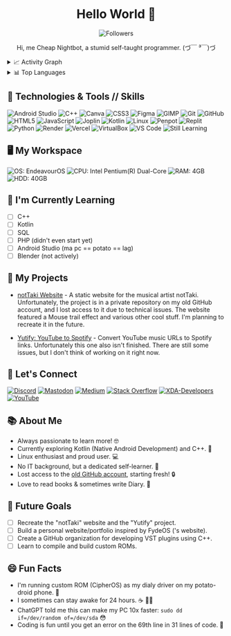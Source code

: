 <h1 align='center'> Hello World 👋 </h1>

<p align='center'>
 <img src='https://img.shields.io/github/followers/CheapNightbot.svg?style=social&label=Follow&maxAge=2592000' alt='Followers' />
<!-- <img src='' alt='' /> -->
</p>

<p align='center'> Hi, me Cheap Nightbot, a stumid self-taught programmer. (づ￣ ³￣)づ </p>

<details>
 <summary>📈 Activity Graph</summary>
 <br>
 
 ![Activity Graph](https://github-readme-activity-graph.vercel.app/graph?username=CheapNightbot&theme=tokyo-night)
 
</details>
<details>
 <summary>📊 Top Languages</summary>
<br>
 
 ![Top Langs](https://github-readme-stats.vercel.app/api/top-langs/?username=CheapNightbot&size_weight=0.5&count_weight=0.5&layout=compact&theme=tokyonight)
 
</details>

## 🔧 Technologies & Tools // Skills

![Android Studio](https://img.shields.io/badge/-Android%20Studio%20🔰-3DDC84?style=flat&logo=android-studio&logoColor=white)
![C++](https://img.shields.io/badge/-C++%20🔰-00599C?style=flat&logo=c%2B%2B&logoColor=white)
![Canva](https://img.shields.io/badge/Canva-%2300C4CC.svg?&style=flat&logo=Canva&logoColor=white)
![CSS3](https://img.shields.io/badge/-CSS3-1572B6?style=flat&logo=css3&logoColor=white)
![Figma](https://img.shields.io/badge/-Figma-F24E1E?style=flat&logo=figma&logoColor=white)
![GIMP](https://img.shields.io/badge/gimp-5C5543?style=flat&logo=gimp&logoColor=white)
![Git](https://img.shields.io/badge/-Git-F05032?style=flat&logo=git&logoColor=white)
![GitHub](https://img.shields.io/badge/-GitHub-181717?style=flat&logo=github&logoColor=white)
![HTML5](https://img.shields.io/badge/-HTML5-E34F26?style=flat&logo=html5&logoColor=white)
![JavaScript](https://img.shields.io/badge/-JavaScript-F7DF1E?style=flat&logo=javascript&logoColor=white)
![Joplin](https://img.shields.io/badge/Joplin-1071D3?style=flat&logo=joplin&logoColor=white)
![Kotlin](https://img.shields.io/badge/-Kotlin%20🔰-0095D5?style=flat&logo=kotlin&logoColor=white)
![Linux](https://img.shields.io/badge/-Linux-FCC624?style=flat&logo=linux&logoColor=white)
![Penpot](https://img.shields.io/badge/-Penpot%20🔰-ec4e79?style=flat&logo=penpot&logoColor=white)
![Replit](https://img.shields.io/badge/replit-667881?style=flat&logo=replit&logoColor=white)
![Python](https://img.shields.io/badge/-Python-3776AB?style=flat&logo=python&logoColor=white)
![Render](https://img.shields.io/badge/Render%20🔰-46E3B7?style=flat&logo=render&logoColor=white)
![Vercel](https://img.shields.io/badge/Vercel%20🔰-000000?style=flat&logo=vercel&logoColor=white)
![VirtualBox](https://img.shields.io/badge/-VirtualBox-183A61?style=flat&logo=virtualbox&logoColor=white)
![VS Code](https://img.shields.io/badge/-VS%20Code-007ACC?style=flat&logo=visual-studio-code&logoColor=white)
![Still Learning](https://img.shields.io/badge/🔰-still%20learning-blue)

## 🖥 My Workspace

![OS: EndeavourOS](https://img.shields.io/badge/EndeavourOS-5865F2?style=for-the-badge&logoColor=white)
![CPU: Intel Pentium(R) Dual-Core](https://img.shields.io/badge/Intel%20Pentium(R)%20Dual–Core%20E5700-0071C5?style=for-the-badge&logo=intel&logoColor=white)
![RAM: 4GB](https://img.shields.io/badge/RAM-4GB-%230071C5?&style=for-the-badge&logoColor=white)
![HDD: 40GB](https://img.shields.io/badge/HDD-40GB-%230071C5?&style=for-the-badge&logoColor=white)

## 🌱 I'm Currently Learning

- [ ] C++
- [ ] Kotlin
- [ ] SQL
- [ ] PHP (didn't even start yet)
- [ ] Android Studio (ma pc == potato == lag)
- [ ] Blender (not actively)

## 🚀 My Projects

- [notTaki Website](https://nottaki.pages.dev/) - A static website for the musical artist notTaki. Unfortunately, the project is in a private repository on my old GitHub account, and I lost access to it due to technical issues. The website featured a Mouse trail effect and various other cool stuff. I'm planning to recreate it in the future.

- [Yutify: YouTube to Spotify](https://github.com/CheapNightbot-zz/Yutify) - Convert YouTube music URLs to Spotify links. Unfortunately this one also isn't finished. There are still some issues, but I don't think of working on it right now.

## 💬 Let's Connect

[![Discord](https://img.shields.io/badge/-Discord-7289DA?style=for-the-badge&logo=discord&logoColor=white)](https://discord.com/users/1178070969793904802)
[![Mastodon](https://img.shields.io/badge/-MASTODON-%232B90D9?style=for-the-badge&logo=mastodon&logoColor=white)](https://mastodon.social/@CheapNightbot)
[![Medium](https://img.shields.io/badge/-Medium-12100E?style=for-the-badge&logo=medium&logoColor=white)](https://cheapnightbot.medium.com/)
[![Stack Overflow](https://img.shields.io/badge/-Stackoverflow-FE7A16?style=for-the-badge&logo=stack-overflow&logoColor=white)](https://stackoverflow.com/users/23022179/cheap-nightbot)
[![XDA-Developers](https://img.shields.io/badge/xda%20developers-2DAAE9?style=for-the-badge&logo=xda-developers&logoColor=white)](https://xdaforums.com/m/cheap-nightbot.12758942/)
[![YouTube](https://img.shields.io/badge/-YouTube-FF0000?style=for-the-badge&logo=youtube&logoColor=white)](https://www.youtube.com/@CheapNightbot)
<!-- [![LinkedIn](https://img.shields.io/badge/-LinkedIn-0077B5?style=flat&logo=linkedin&logoColor=white)](https://www.linkedin.com/in/) Me habe to verify da acc. -->
<!-- [![Portfolio](https://img.shields.io/badge/-Portfolio-4d4d4d?style=flat)](#) me don't habe rn. in todo, will create soon. -->
<!-- [![Twitter](https://img.shields.io/badge/-Twitter-1DA1F2?style=flat&logo=twitter&logoColor=white)](https://twitter.com/) me don't have twitter rn. Will create in the future (maybe) -->

## 📚 About Me

- Always passionate to learn more! 🤓
- Currently exploring Kotlin (Native Android Development) and C++. 🚀
- Linux enthusiast and proud user. 💻
- No IT background, but a dedicated self-learner. 🚀
- Lost access to the [old GitHub account](https://github.com/CheapNightbot-zz/), starting fresh! 🔒
- Love to read books & sometimes write Diary. 📖

## 🚀 Future Goals

- [ ] Recreate the "notTaki" website and the "Yutify" project.
- [ ] Build a personal website/portfolio inspired by FydeOS ('s website).
- [ ] Create a GitHub organization for developing VST plugins using C++.
- [ ] Learn to compile and build custom ROMs.
 
## 😄 Fun Facts

- I'm running custom ROM (CipherOS) as my dialy driver on my potato-droid phone. 📱
- I sometimes can stay awake for 24 hours. ☕ 👨‍💻
- ChatGPT told me this can make my PC 10x faster: `sudo dd if=/dev/random of=/dev/sda` 😳
- Coding is fun until you get an error on the 69th line in 31 lines of code. 🙂
